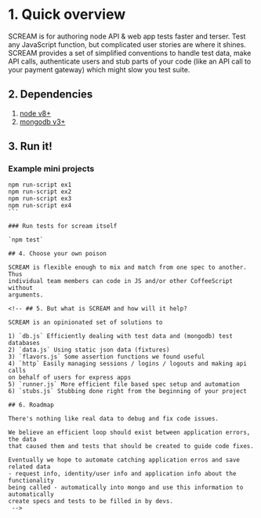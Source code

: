 # 1. Quick overview

SCREAM is for authoring node API & web app tests faster and terser. Test any 
JavaScript function, but complicated user stories are where it shines.
SCREAM provides a set of simplified conventions 
to handle test data, make API calls, authenticate users and stub parts of
your code (like an API call to your payment gateway) which might slow you
test suite.

## 2. Dependencies

1. [node v8+](https://nodejs.org/download/)
2. [mongodb v3+](https://www.mongodb.org/downloads)

## 3. Run it!

### Example mini projects

````
npm run-script ex1
npm run-script ex2
npm run-script ex3
npm run-script ex4
```

### Run tests for scream itself

`npm test`

## 4. Choose your own poison

SCREAM is flexible enough to mix and match from one spec to another. Thus 
individual team members can code in JS and/or other CoffeeScript without
arguments.

<!-- ## 5. But what is SCREAM and how will it help?

SCREAM is an opinionated set of solutions to 

1) `db.js` Efficiently dealing with test data and (mongodb) test databases
2) `data.js` Using static json data (fixtures)
3) `flavors.js` Some assertion functions we found useful
4) `http` Easily managing sessions / logins / logouts and making api calls
on behalf of users for express apps
5) `runner.js` More efficient file based spec setup and automation
6) `stubs.js` Stubbing done right from the beginning of your project

## 6. Roadmap

There's nothing like real data to debug and fix code issues.

We believe an efficient loop should exist between application errors, the data
that caused them and tests that should be created to guide code fixes.

Eventually we hope to automate catching application erros and save related data
- request info, identity/user info and application info about the functionality
being called - automatically into mongo and use this information to automatically
create specs and tests to be filled in by devs.
 -->
